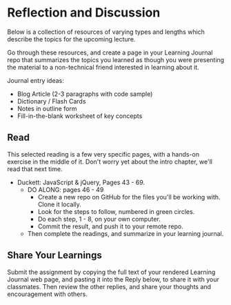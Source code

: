 # Reflection and Discussion

Below is a collection of resources of varying types and lengths which describe the topics for the upcoming lecture.  

Go through these resources, and create a page in your Learning Journal repo that summarizes the topics you learned as though you were presenting the material to a non-technical friend interested in learning about it.

Journal entry ideas:
* Blog Article (2-3 paragraphs with code sample)
* Dictionary / Flash Cards
* Notes in outline form
* Fill-in-the-blank worksheet of key concepts

## Read

This selected reading is a few very specific pages, with a hands-on exercise in the middle of it. Don't worry yet about the intro chapter, we'll read that next time.

- Duckett: JavaScript & jQuery, Pages 43 - 69.
  - DO ALONG: pages 46 - 49
    - Create a new repo on GitHub for the files you'll be working with. Clone it locally.
    - Look for the steps to follow, numbered in green circles. 
    - Do each step, 1 - 8, on your own computer.
    - Commit the result, and push it to your remote repo.
  - Then complete the readings, and summarize in your learning journal.

## Share Your Learnings

Submit the assignment by copying the full text of your rendered Learning Journal web page, and pasting it into the Reply below, to share it with your classmates. Then review the other replies, and share your thoughts and encouragement with others. 
